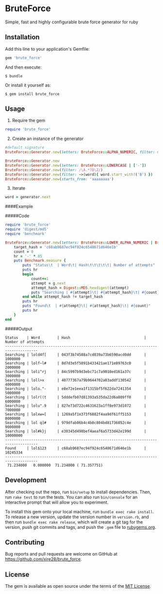 # BruteForce

Simple, fast and highly configurable brute force generator for ruby

## Installation

Add this line to your application's Gemfile:

```ruby
gem 'brute_force'
```

And then execute:

    $ bundle

Or install it yourself as:

    $ gem install brute_force

## Usage

1. Require the gem
```ruby
require 'brute_force'
```

2. Create an instance of the generator

```ruby
#default signature
BruteForce::Generator.new(letters: BruteForce::ALPHA_NUMERIC, filter: nil, starts_from: '')

BruteForce::Generator.new
BruteForce::Generator.new(letters: BruteForce::LOWERCASE | ['-'])
BruteForce::Generator.new(filter: /\A.*?B\Z/)
BruteForce::Generator.new(filter: ->(word){ word.start_with?('B') })
BruteForce::Generator.new(starts_from: 'aaaaaaaa')
```

3. Iterate
```ruby
word = generator.next
```

####Example

#####Code

```ruby
require 'brute_force'
require 'digest/md5'
require 'benchmark'

BruteForce::Generator.new(letters: BruteForce::LOWER_ALPHA_NUMERIC | BruteForce::SYMBOL, starts_from: 'lolaaaa').tap do |g|
	target_hash = 'c68ab9687ec94f924c6548671d646e1b'
	count = 0
	hr = '-' * 85
	puts Benchmark.measure {
		puts "Status\t  | Word\t| Hash\t\t\t\t\t| Number of attempts"
		puts hr
		begin
			count+=1
			attempt = g.next
			attempt_hash = Digest::MD5.hexdigest(attempt)
			puts "Searching | #{attempt}\t| #{attempt_hash}\t| #{count}" if count % 1000000 == 0
		end while attempt_hash != target_hash
		puts hr
		puts "Found\t  | #{attempt}\t| #{attempt_hash}\t| #{count}"
		puts hr
	}
end
```

#####Output
```
Status    | Word        | Hash                                  | Number of attempts
-------------------------------------------------------------------------------------
Searching | lold4f[     | 043f3b74588a7cd039a73b6590acd0dd      | 1000000
Searching | lolf~l#     | 8d7d3e5f5091b433421ae171e89763c0      | 2000000
Searching | loli^rj     | 84c5997b9d3ebc71c7a9010ed161a37c      | 3000000
Searching | loll>x      | 40777367a79b9644702a03addf130542      | 4000000
Searching | lolo."-     | e8e72e1eea1f1315bf5f622da7241354      | 5000000
Searching | lolr((t     | 5dddefb07d81393a535da22d6a809ff0      | 6000000
Searching | lolu".9     | 827e73d722c4631623a1ff8e973d1072      | 7000000
Searching | lolxw=[     | 1269a5f1e373f6882f4aa9df61ff5153      | 8000000
Searching | lol q]#     | 979dfab06b4c4b0c804bd81736052c4e      | 9000000
Searching | lol#k}j     | e30345d498bef4aeaf6a5733d42e199d      | 10000000
-------------------------------------------------------------------------------------
Found     | lol$123     | c68ab9687ec94f924c6548671d646e1b      | 10245334
-------------------------------------------------------------------------------------
 71.234000   0.000000  71.234000 ( 71.357751)
```

## Development

After checking out the repo, run `bin/setup` to install dependencies. Then, run `rake test` to run the tests. You can also run `bin/console` for an interactive prompt that will allow you to experiment.

To install this gem onto your local machine, run `bundle exec rake install`. To release a new version, update the version number in `version.rb`, and then run `bundle exec rake release`, which will create a git tag for the version, push git commits and tags, and push the `.gem` file to [rubygems.org](https://rubygems.org).

## Contributing

Bug reports and pull requests are welcome on GitHub at https://github.com/xire28/brute_force.


## License

The gem is available as open source under the terms of the [MIT License](http://opensource.org/licenses/MIT).

